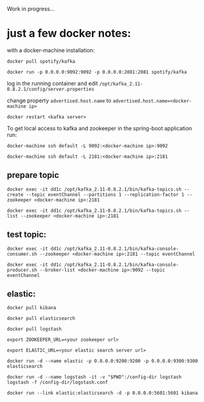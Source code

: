 Work in progress...

just a few docker notes:
=======================
with a docker-machine installation:

	docker pull spotify/kafka
	
	docker run -p 0.0.0.0:9092:9092 -p 0.0.0.0:2081:2081 spotify/kafka

log in the running container and edit `/opt/kafka_2.11-0.8.2.1/config/server.properties`

change property `advertised.host.name` to `advertised.host.name=<docker-machine ip>`

	docker restart <kafka server>


To get local access to kafka and zookeeper in the spring-boot application run:


	docker-machine ssh default -L 9092:<docker-machine ip>:9092
	
	docker-machine ssh default -L 2181:<docker-machine ip>:2181


prepare topic
-------------
	docker exec -it dd1c /opt/kafka_2.11-0.8.2.1/bin/kafka-topics.sh --create --topic eventChannel --partitions 1 --replication-factor 1 --zookeeper <docker-machine ip>:2181
	
	docker exec -it dd1c /opt/kafka_2.11-0.8.2.1/bin/kafka-topics.sh --list --zookeeper <docker-machine ip>:2181

test topic:
-----------
	docker exec -it dd1c /opt/kafka_2.11-0.8.2.1/bin/kafka-console-consumer.sh --zookeeper <docker-machine ip>:2181 --topic eventChannel
	
	docker exec -it dd1c /opt/kafka_2.11-0.8.2.1/bin/kafka-console-producer.sh --broker-list <docker-machine ip>:9092 --topic eventChannel


elastic:
--------

	docker pull kibana
	
	docker pull elasticsearch
	
	docker pull logstash
	
	export ZOOKEEPER_URL=<your zookeeper url>
	
	export ELASTIC_URL=<your elastic search server url>
	
	docker run -d --name elastic -p 0.0.0.0:9200:9200 -p 0.0.0.0:9300:9300 elasticsearch 
	
	docker run -d --name logstash -it -v "$PWD":/config-dir logstash logstash -f /config-dir/logstash.conf
	
	docker run --link elastic:elasticsearch -d -p 0.0.0.0:5601:5601 kibana
